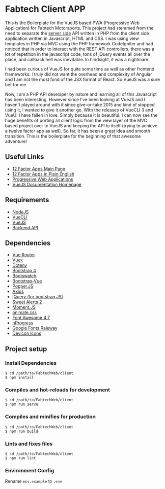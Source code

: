 # Fabtech Client APP
This is the Boilerplate for the VueJS based PWA (Progressive Web Application) for Fabtech Motorsports. 
This project had stemmed from the  need to separate the [server side](https://github.com/jason-napolitano/FabtechWeb/tree/master/server) API written in PHP from the client 
side application written in Javascript, HTML and CSS. I was using view templates in PHP via MVC using the 
PHP framework CodeIgniter and had noticed that in order to interact with the REST API controllers, there 
was a lot of repetition in the javascript code, tons of jQuery events all over the place, and callback hell 
was inevitable. In hindsight, it was a nightmare.

I had been curious of VueJS for quite some time as well as other frontend frameworks. I truly did not want 
the overhead and complexity of Angular and I am not the most fond of the JSX format of React. So VueJS was a 
sure bet for me. 

Now, I am a PHP API developer by nature and learning all of this Javascript has been interesting. However 
since I've been looking at VueJS and I haven't played around with it since give-or-take 2015 and kind of 
stopped using it, I wanted to give it another go. With the releases of VueCLI 3 and VueUI I have fallen in 
love. Simply because it is beautiful. I can now see the huge benefits of porting all client logic from the 
view layer of the MVC based project over to VueJS and keeping the API to itself (trying to achieve a twelve 
factor app as well). So far, it has been a great idea and smooth transition. This is the boilerplate for the 
beginning of that awesome adventure!

## Useful Links
 - [12 Factor Apps Main Page](https://12factor.net/)
 - [12 Factor Apps in Plain English](http://www.clearlytech.com/2014/01/04/12-factor-apps-plain-english/)
 - [Progressive Web Applications](https://ionicframework.com/docs/developer-resources/progressive-web-apps/)
 - [VueJS Documentation Homepage](https://vuejs.org/v2/guide/)


## Requirements
 - [NodeJS](https://nodejs.org/en/)
 - [VueCLI](https://cli.vuejs.org/)
 - [VueJS](https://vuejs.org/)
 - [Backend API](https://github.com/fabtechmotorsports/FabtechWeb/tree/master/server)

## Dependencies
 - [Vue Router](https://router.vuejs.org/)
 - [Vuex](https://vuex.vuejs.org/)
 - [Dotenv](https://www.npmjs.com/package/dotenv)
 - [Bootstrap 4](http://getbootstrap.com)
 - [Bootswatch](https://bootswatch.com/)
 - [Bootstrap-Vue](https://bootstrap-vue.js.org/)
 - [Popper.JS](https://popper.js.org/)
 - [Axios](https://www.npmjs.com/package/axios)
 - [jQuery (for bootstrap JS)](https://jquery.com/)
 - [Sweet Alerts 2](https://sweetalert2.github.io/)
 - [Moment.JS](https://momentjs.com/)
 - [animate.css](https://daneden.github.io/animate.css/)
 - [Font Awesome 4.7](https://fontawesome.com/)
 - [nProgress](https://www.npmjs.com/package/vue-nprogress)
 - [Google Fonts Raleway](https://fonts.google.com/specimen/Raleway)
 - [Devicon Icons](http://konpa.github.io/devicon/)

## Project setup
### Install Dependencies
```
$ cd /path/to/FabtechWeb/client
$ npm install
```

### Compiles and hot-reloads for development
```
$ cd /path/to/FabtechWeb/client
$ npm run serve
```

### Compiles and minifies for production
```
$ cd /path/to/FabtechWeb/client
$ npm run build
```

### Lints and fixes files
```
$ cd /path/to/FabtechWeb/client
$ npm run lint
```

### Environment Config
Rename `env.example` to `.env`
